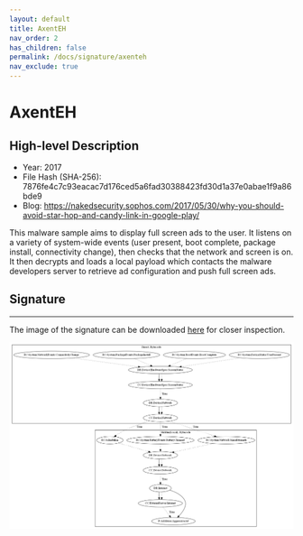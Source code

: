 ```yaml
---
layout: default
title: AxentEH
nav_order: 2
has_children: false
permalink: /docs/signature/axenteh
nav_exclude: true
---
```


# AxentEH

## High-level Description

* Year: 2017
* File Hash (SHA-256): 7876fe4c7c93eacac7d176ced5a6fad30388423fd30d1a37e0abae1f9a86bde9
* Blog: https://nakedsecurity.sophos.com/2017/05/30/why-you-should-avoid-star-hop-and-candy-link-in-google-play/

This malware sample aims to display full screen ads to the user. It listens on a variety of system-wide events (user present, boot complete, package install, connectivity change), then checks that the network and screen is on. It then decrypts and loads a local payload which contacts the malware developers server to retrieve ad configuration and push full screen ads.

## Signature
---

The image of the signature can be downloaded [here](../../img/signatures/AxentEH.png) for closer inspection.

![](../../img/signatures/AxentEH.png)

